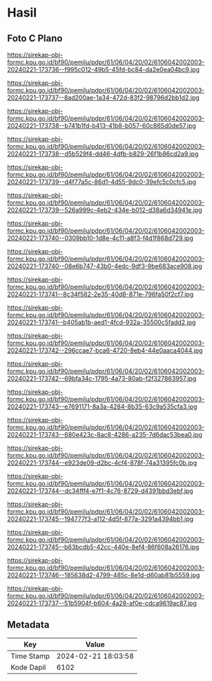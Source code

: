 # Hasil

## Foto C Plano

https://sirekap-obj-formc.kpu.go.id/bf90/pemilu/pdpr/61/06/04/20/02/6106042002003-20240221-173736--f995c012-49b5-45fd-bc84-da2e0ea04bc9.jpg

https://sirekap-obj-formc.kpu.go.id/bf90/pemilu/pdpr/61/06/04/20/02/6106042002003-20240221-173737--8ad200ae-1a34-472d-83f2-98796d2bb1d2.jpg

https://sirekap-obj-formc.kpu.go.id/bf90/pemilu/pdpr/61/06/04/20/02/6106042002003-20240221-173738--b741b1fd-b413-41b8-b057-60c865d0de57.jpg

https://sirekap-obj-formc.kpu.go.id/bf90/pemilu/pdpr/61/06/04/20/02/6106042002003-20240221-173738--d5b529f4-dd46-4dfb-b829-26f1b86cd2a9.jpg

https://sirekap-obj-formc.kpu.go.id/bf90/pemilu/pdpr/61/06/04/20/02/6106042002003-20240221-173739--d4f77a5c-86d1-4d55-9dc0-39efc5c0cfc5.jpg

https://sirekap-obj-formc.kpu.go.id/bf90/pemilu/pdpr/61/06/04/20/02/6106042002003-20240221-173739--526a999c-4eb2-434e-b012-d38a6d34941e.jpg

https://sirekap-obj-formc.kpu.go.id/bf90/pemilu/pdpr/61/06/04/20/02/6106042002003-20240221-173740--0309bb10-1d8e-4c11-a8f3-f4d1f868d729.jpg

https://sirekap-obj-formc.kpu.go.id/bf90/pemilu/pdpr/61/06/04/20/02/6106042002003-20240221-173740--08e6b747-43b0-4edc-9df3-9be683ace908.jpg

https://sirekap-obj-formc.kpu.go.id/bf90/pemilu/pdpr/61/06/04/20/02/6106042002003-20240221-173741--8c34f582-2e35-40d8-871e-796fa50f2cf7.jpg

https://sirekap-obj-formc.kpu.go.id/bf90/pemilu/pdpr/61/06/04/20/02/6106042002003-20240221-173741--b405ab1b-aed1-4fcd-932a-35500c5fadd2.jpg

https://sirekap-obj-formc.kpu.go.id/bf90/pemilu/pdpr/61/06/04/20/02/6106042002003-20240221-173742--296ccae7-bca6-4720-8eb4-44e0aaca4044.jpg

https://sirekap-obj-formc.kpu.go.id/bf90/pemilu/pdpr/61/06/04/20/02/6106042002003-20240221-173742--69bfa34c-1795-4a73-80ab-f2f327863957.jpg

https://sirekap-obj-formc.kpu.go.id/bf90/pemilu/pdpr/61/06/04/20/02/6106042002003-20240221-173743--e7691171-8a3a-4284-8b35-63c9a535cfa3.jpg

https://sirekap-obj-formc.kpu.go.id/bf90/pemilu/pdpr/61/06/04/20/02/6106042002003-20240221-173743--680e423c-8ac8-4286-a235-7d6dac53bea0.jpg

https://sirekap-obj-formc.kpu.go.id/bf90/pemilu/pdpr/61/06/04/20/02/6106042002003-20240221-173744--e923de09-d2bc-4cf4-878f-74a31395fc0b.jpg

https://sirekap-obj-formc.kpu.go.id/bf90/pemilu/pdpr/61/06/04/20/02/6106042002003-20240221-173744--dc34fff4-e7f1-4c76-8729-d4391bbd3ebf.jpg

https://sirekap-obj-formc.kpu.go.id/bf90/pemilu/pdpr/61/06/04/20/02/6106042002003-20240221-173745--194777f3-a112-4d5f-877a-3291a4394bb1.jpg

https://sirekap-obj-formc.kpu.go.id/bf90/pemilu/pdpr/61/06/04/20/02/6106042002003-20240221-173745--b63bcdb5-42cc-440e-8ef4-86f608a26176.jpg

https://sirekap-obj-formc.kpu.go.id/bf90/pemilu/pdpr/61/06/04/20/02/6106042002003-20240221-173746--185638d2-4799-485c-8e1d-d60ab81b5559.jpg

https://sirekap-obj-formc.kpu.go.id/bf90/pemilu/pdpr/61/06/04/20/02/6106042002003-20240221-173737--51b5904f-b604-4a28-af0e-cdca9619ac87.jpg


## Metadata

| Key        | Value               |
| ---------- | ------------------- |
| Time Stamp | 2024-02-21 18:03:58 |
| Kode Dapil | 6102                |



